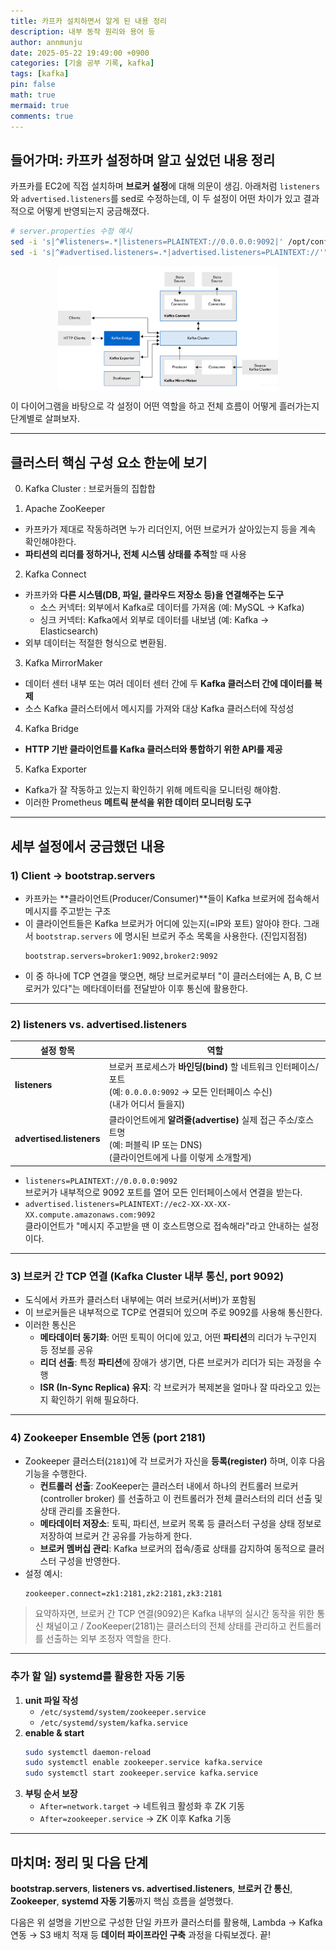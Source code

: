 ```yaml
---
title: 카프카 설치하면서 알게 된 내용 정리
description: 내부 동작 원리와 용어 등
author: annmunju
date: 2025-05-22 19:49:00 +0900
categories: [기술 공부 기록, kafka]
tags: [kafka]
pin: false
math: true
mermaid: true
comments: true
---
```


## 들어가며: 카프카 설정하며 알고 싶었던 내용 정리

카프카를 EC2에 직접 설치하며 **브로커 설정**에 대해 의문이 생김.
아래처럼 `listeners`와 `advertised.listeners`를 sed로 수정하는데, 이 두 설정이 어떤 차이가 있고 결과적으로 어떻게 반영되는지 궁금해졌다.

```bash
# server.properties 수정 예시
sed -i 's|^#listeners=.*|listeners=PLAINTEXT://0.0.0.0:9092|' /opt/confluent/etc/kafka/server.properties  
sed -i 's|^#advertised.listeners=.*|advertised.listeners=PLAINTEXT://'"$(curl -s http://169.254.169.254/latest/meta-data/public-ipv4)"':9092|' /opt/confluent/etc/kafka/server.properties
```

<img src="sources/project1_Ingest-web-click-log/2025-05-22-카프카-설정.png" alt="카프카 설정" style="width:80vw; max-width:70%; display:block; margin:auto;" />

이 다이어그램을 바탕으로 각 설정이 어떤 역할을 하고 전체 흐름이 어떻게 흘러가는지 단계별로 살펴보자.

---

## 클러스터 핵심 구성 요소 한눈에 보기

0. Kafka Cluster : 브로커들의 집합합

1. Apache ZooKeeper
- 카프카가 제대로 작동하려면 누가 리더인지, 어떤 브로커가 살아있는지 등을 계속 확인해야한다. 
- **파티션의 리더를 정하거나, 전체 시스템 상태를 추적**할 때 사용

2. Kafka Connect
- 카프카와 **다른 시스템(DB, 파일, 클라우드 저장소 등)을 연결해주는 도구**
  - 소스 커넥터: 외부에서 Kafka로 데이터를 가져옴 (예: MySQL → Kafka)
  - 싱크 커넥터: Kafka에서 외부로 데이터를 내보냄 (예: Kafka → Elasticsearch)
- 외부 데이터는 적절한 형식으로 변환됨. 

3. Kafka MirrorMaker
- 데이터 센터 내부 또는 여러 데이터 센터 간에 두 **Kafka 클러스터 간에 데이터를 복제**
- 소스 Kafka 클러스터에서 메시지를 가져와 대상 Kafka 클러스터에 작성성

4. Kafka Bridge
- **HTTP 기반 클라이언트를 Kafka 클러스터와 통합하기 위한 API를 제공**

5. Kafka Exporter
- Kafka가 잘 작동하고 있는지 확인하기 위해 메트릭을 모니터링 해야함.
- 이러한 Prometheus **메트릭 분석을 위한 데이터 모니터링 도구**

---

## 세부 설정에서 궁금했던 내용

### 1) Client → bootstrap.servers

- 카프카는 **클라이언트(Producer/Consumer)**들이 Kafka 브로커에 접속해서 메시지를 주고받는 구조
- 이 클라이언트들은 Kafka 브로커가 어디에 있는지(=IP와 포트) 알아야 한다. 그래서 `bootstrap.servers` 에 명시된 브로커 주소 목록을 사용한다. (진입지점점)
  ```properties
  bootstrap.servers=broker1:9092,broker2:9092
  ```
- 이 중 하나에 TCP 연결을 맺으면, 해당 브로커로부터 "이 클러스터에는 A, B, C 브로커가 있다"는 메타데이터를 전달받아 이후 통신에 활용한다.

---

### 2) listeners vs. advertised.listeners

| 설정 항목                  | 역할                                                         |
|---------------------------|-------------------------------------------------------------|
| **listeners**             | 브로커 프로세스가 **바인딩(bind)** 할 네트워크 인터페이스/포트 <br> (예: `0.0.0.0:9092` → 모든 인터페이스 수신) <br> (내가 어디서 들을지)|
| **advertised.listeners**  | 클라이언트에게 **알려줄(advertise)** 실제 접근 주소/호스트명 <br> (예: 퍼블릭 IP 또는 DNS) <br> (클라이언트에게 나를 이렇게 소개할게)    |

- `listeners=PLAINTEXT://0.0.0.0:9092`  
  브로커가 내부적으로 9092 포트를 열어 모든 인터페이스에서 연결을 받는다.  
- `advertised.listeners=PLAINTEXT://ec2-XX-XX-XX-XX.compute.amazonaws.com:9092`  
  클라이언트가 "메시지 주고받을 땐 이 호스트명으로 접속해라"라고 안내하는 설정이다.

---

### 3) 브로커 간 TCP 연결 (Kafka Cluster 내부 통신, port 9092)

- 도식에서 카프카 클러스터 내부에는 여러 브로커(서버)가 포함됨
- 이 브로커들은 내부적으로 TCP로 연결되어 있으며 주로 9092를 사용해 통신한다.
- 이러한 통신은
  - **메타데이터 동기화**: 어떤 토픽이 어디에 있고, 어떤 **파티션**의 리더가 누구인지 등 정보를 공유
  - **리더 선출**: 특정 **파티션**에 장애가 생기면, 다른 브로커가 리더가 되는 과정을 수행
  - **ISR (In-Sync Replica) 유지**: 각 브로커가 복제본을 얼마나 잘 따라오고 있는지 확인하기 위해 필요하다. 

---

### 4) Zookeeper Ensemble 연동 (port 2181)

- Zookeeper 클러스터(`2181`)에 각 브로커가 자신을 **등록(register)** 하며, 이후 다음 기능을 수행한다.
  - **컨트롤러 선출**: ZooKeeper는 클러스터 내에서 하나의 컨트롤러 브로커(controller broker) 를 선출하고 이 컨트롤러가 전체 클러스터의 리더 선출 및 상태 관리를 조율한다.
  - **메타데이터 저장소**: 토픽, 파티션, 브로커 목록 등 클러스터 구성을 상태 정보로 저장하여 브로커 간 공유를 가능하게 한다.
  - **브로커 멤버십 관리**: Kafka 브로커의 접속/종료 상태를 감지하여 동적으로 클러스터 구성을 반영한다.  
- 설정 예시:
  ```properties
  zookeeper.connect=zk1:2181,zk2:2181,zk3:2181
  ```

> 요약하자면, 브로커 간 TCP 연결(9092)은 Kafka 내부의 실시간 동작을 위한 통신 채널이고 / ZooKeeper(2181)는 클러스터의 전체 상태를 관리하고 컨트롤러를 선출하는 외부 조정자 역할을 한다.

---

### 추가 할 일) systemd를 활용한 자동 기동

1. **unit 파일 작성**  
   - `/etc/systemd/system/zookeeper.service`  
   - `/etc/systemd/system/kafka.service`  
2. **enable & start**  
   ```bash
   sudo systemctl daemon-reload  
   sudo systemctl enable zookeeper.service kafka.service  
   sudo systemctl start zookeeper.service kafka.service
   ```
3. **부팅 순서 보장**  
   - `After=network.target` → 네트워크 활성화 후 ZK 기동  
   - `After=zookeeper.service` → ZK 이후 Kafka 기동  

---

## 마치며: 정리 및 다음 단계

**bootstrap.servers**, **listeners vs. advertised.listeners**, **브로커 간 통신**, **Zookeeper**, **systemd 자동 기동**까지 핵심 흐름을 설명했다.  

다음은 위 설명을 기반으로 구성한 단일 카프카 클러스터를 활용해, Lambda → Kafka 연동 → S3 배치 적재 등 **데이터 파이프라인 구축** 과정을 다뤄보겠다. 끝!
